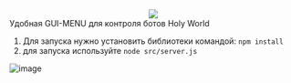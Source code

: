 <center><img src="https://github.com/user-attachments/assets/b9e40cbe-cfd2-4f5e-a2d9-53216a36e775"></center>
Удобная GUI-MENU для контроля ботов Holy World

1. Для запуска нужно установить библиотеки командой:
   ```npm install ```
2. для запуска используйте
   ``` node src/server.js ```
   
![image](https://github.com/user-attachments/assets/cb474051-01ad-4f89-8a2f-952326467766)
